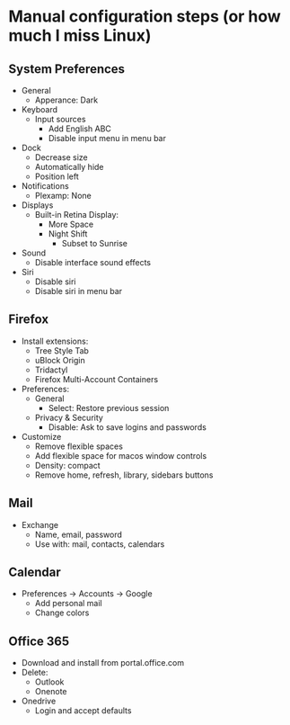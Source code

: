 Manual configuration steps (or how much I miss Linux)
=====================================================

System Preferences
------------------

- General
  - Apperance: Dark
- Keyboard
  - Input sources
    - Add English ABC
    - Disable input menu in menu bar
- Dock
  - Decrease size
  - Automatically hide
  - Position left
- Notifications
  - Plexamp: None
- Displays
  - Built-in Retina Display:
    - More Space
    - Night Shift
      - Subset to Sunrise
- Sound
  - Disable interface sound effects
- Siri
  - Disable siri
  - Disable siri in menu bar

Firefox
-------

- Install extensions:
  - Tree Style Tab
  - uBlock Origin
  - Tridactyl
  - Firefox Multi-Account Containers
- Preferences:
  - General
    - Select: Restore previous session
  - Privacy & Security
    - Disable: Ask to save logins and passwords
- Customize
  - Remove flexible spaces
  - Add flexible space for macos window controls
  - Density: compact
  - Remove home, refresh, library, sidebars buttons

Mail
----

- Exchange
  - Name, email, password
  - Use with: mail, contacts, calendars

Calendar
--------

- Preferences -> Accounts -> Google
  - Add personal mail
  - Change colors

Office 365
----------

- Download and install from portal.office.com
- Delete:
  - Outlook
  - Onenote
- Onedrive
  - Login and accept defaults
